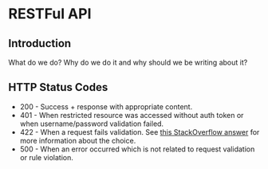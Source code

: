 # RESTFul API

## Introduction

What do we do? Why do we do it and why should we be writing about it?

## HTTP Status Codes

* 200 - Success + response with appropriate content.
* 401 - When restricted resource was accessed without auth token or when username/password validation failed.
* 422 - When a request fails validation. See [this StackOverflow answer](http://stackoverflow.com/a/3291292) for more information about the choice.
* 500 - When an error occurred which is not related to request validation or rule violation.
